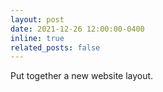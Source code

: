 ```yaml
---
layout: post
date: 2021-12-26 12:00:00-0400
inline: true
related_posts: false
---
```


Put together a new website layout.
